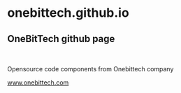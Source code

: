 # onebittech.github.io
<h2>OneBitTech github page</h2><p><br></p><p>Opensource code components from Onebittech company</p><p><a href="http://www.onebittech.com" rel="noopener noreferrer" target="_blank">www.onebittech.com</a></p>

